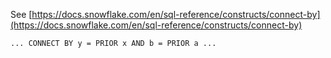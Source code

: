 See [https://docs.snowflake.com/en/sql-reference/constructs/connect-by](https://docs.snowflake.com/en/sql-reference/constructs/connect-by)
```
... CONNECT BY y = PRIOR x AND b = PRIOR a ...
```
